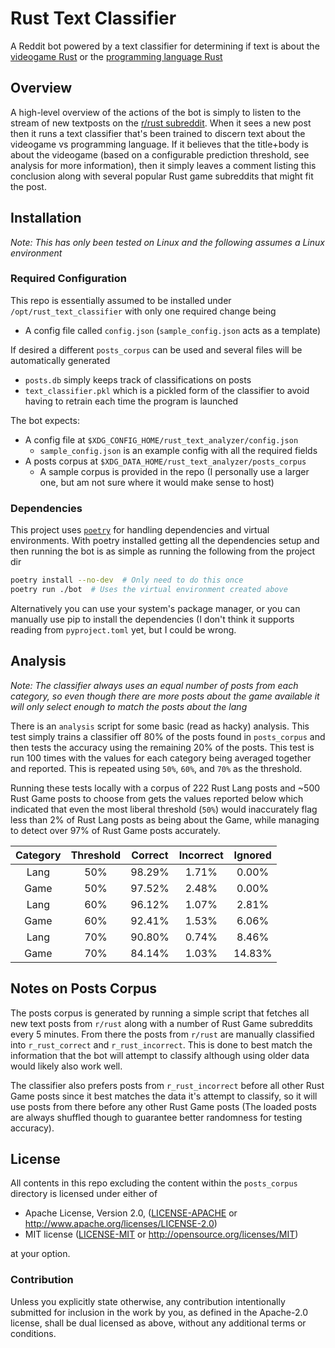 # Rust Text Classifier

A Reddit bot powered by a text classifier for determining if text is about the
[videogame Rust](https://rust.facepunch.com) or the
[programming language Rust](https://www.rust-lang.org)

## Overview

A high-level overview of the actions of the bot is simply to listen to the
stream of new textposts on the
[r/rust subreddit](https://www.reddit.com/r/rust/). When it sees a new post
then it runs a text classifier that's been trained to discern text about the
videogame vs programming language. If it believes that the title+body is about
the videogame (based on a configurable prediction threshold, see analysis for
more information), then it simply leaves a comment listing this conclusion
along with several popular Rust game subreddits that might fit the post.

## Installation

_Note: This has only been tested on Linux and the following assumes a Linux
environment_

### Required Configuration

This repo is essentially assumed to be installed under
`/opt/rust_text_classifier` with only one required change being

- A config file called `config.json` (`sample_config.json` acts as a template)

If desired a different `posts_corpus` can be used and several files will be
automatically generated

- `posts.db` simply keeps track of classifications on posts
- `text_classifier.pkl` which is a pickled form of the classifier to avoid having to retrain each time the program is launched

The bot expects:
 - A config file at `$XDG_CONFIG_HOME/rust_text_analyzer/config.json`
   - `sample_config.json` is an example config with all the required fields
 - A posts corpus at `$XDG_DATA_HOME/rust_text_analyzer/posts_corpus`
   - A sample corpus is provided in the repo (I personally use a larger one, but am not sure where it would make sense to host)

### Dependencies

This project uses [`poetry`](https://github.com/python-poetry/poetry) for
handling dependencies and virtual environments. With poetry installed getting
all the dependencies setup and then running the bot is as simple as running the
following from the project dir

```bash
poetry install --no-dev  # Only need to do this once
poetry run ./bot  # Uses the virtual environment created above
```

Alternatively you can use your system's package manager, or you can manually
use pip to install the dependencies (I don't think it supports reading from
`pyproject.toml` yet, but I could be wrong.

## Analysis

_Note: The classifier always uses an equal number of posts from each category,
so even though there are more posts about the game available it will only
select enough to match the posts about the lang_

There is an `analysis` script for some basic (read as hacky) analysis. This
test simply trains a classifier off 80% of the posts found in `posts_corpus`
and then tests the accuracy using the remaining 20% of the posts. This test is
run 100 times with the values for each category being averaged together and
reported. This is repeated using `50%`, `60%`, and `70%` as the threshold.

Running these tests locally with a corpus of 222 Rust Lang posts and ~500 Rust
Game posts to choose from gets the values reported below which indicated that
even the most liberal threshold (`50%`) would inaccurately flag less than 2% of
Rust Lang posts as being about the Game, while managing to detect over 97% of
Rust Game posts accurately.

| Category | Threshold | Correct | Incorrect | Ignored |
| :---: | :---: | :---: | :---: | :---: |
| Lang | 50% | 98.29% | 1.71% | 0.00% |
| Game | 50% | 97.52% | 2.48% | 0.00% |
| Lang | 60% | 96.12% | 1.07% | 2.81% |
| Game | 60% | 92.41% | 1.53% | 6.06% |
| Lang | 70% | 90.80% | 0.74% | 8.46% |
| Game | 70% | 84.14% | 1.03% | 14.83% |

## Notes on Posts Corpus

The posts corpus is generated by running a simple script that fetches all new
text posts from `r/rust` along with a number of Rust Game subreddits every 5
minutes. From there the posts from `r/rust` are manually classified into
`r_rust_correct` and `r_rust_incorrect`. This is done to best match the
information that the bot will attempt to classify although using older data
would likely also work well.

The classifier also prefers posts from `r_rust_incorrect` before all other Rust
Game posts since it best matches the data it's attempt to classify, so it will
use posts from there before any other Rust Game posts (The loaded posts are
always shuffled though to guarantee better randomness for testing accuracy).

## License

All contents in this repo excluding the content within the `posts_corpus`
directory is licensed under either of

 - Apache License, Version 2.0, ([LICENSE-APACHE](LICENSE-APACHE) or http://www.apache.org/licenses/LICENSE-2.0)
 - MIT license ([LICENSE-MIT](LICENSE-MIT) or http://opensource.org/licenses/MIT)

at your option.

### Contribution

Unless you explicitly state otherwise, any contribution intentionally submitted
for inclusion in the work by you, as defined in the Apache-2.0 license, shall
be dual licensed as above, without any additional terms or conditions.
